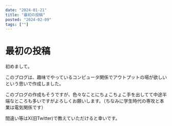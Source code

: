 ```yaml
---
date: "2024-01-21"
title: "最初の投稿"
posted: "2024-02-09"
tags: [""]
---
```


# 最初の投稿

初めまして。

このブログは、趣味でやっているコンピュータ関係でアウトプットの場が欲しいという思いで作成しました。

このブログの作成もそうですが、色々なことにちょこちょこ手を出してて中途半端なところも多いですがよろしくお願いします。（ちなみに学生時代の専攻と本業は電気関係です）

間違い等はX(旧Twitter)で教えていただけると幸いです。